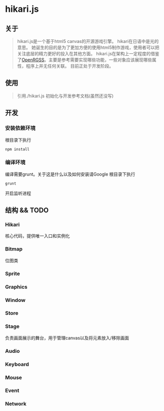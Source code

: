 hikari.js
====================
## 关于
> hikari.js是一个基于html5 canvas的开源游戏引擎。
> hikari在日语中是光的意思。
> 她诞生的目的是为了更加方便的使用html5制作游戏，使用者可以把关注底层的精力更好的投入在其他方面。
> hikari.js在架构上一定程度的借鉴了<a href="https://github.com/zh99998/OpenRGSS" target="_blank">OpenRGSS</a>。主要是参考需要实现哪些功能，一些对象应该展现哪些属性，程序上并无任何关联。
> 目前正处于开发阶段。

## 使用
> 引用./hikari.js
> 初始化与开发参考文档(虽然还没写)

## 开发
### 安装依赖环境
根目录下执行
```
npm install
```

### 编译环境
编译需要grunt。关于这是什么以及如何安装请Google
根目录下执行
```
grunt
```
开启监听进程

## 结构 && TODO
### Hikari
核心代码，提供唯一入口和实例化
### Bitmap
位图类
### Sprite

### Graphics

### Window

### Store

### Stage
负责画面展示的舞台，用于管理canvas以及将元素放入/移除画面
### Audio

### Keyboard

### Mouse

### Event

### Network